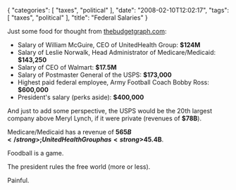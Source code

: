 {
    "categories": [
        "taxes", 
        "political"
    ], 
    "date": "2008-02-10T12:02:17", 
    "tags": [
        "taxes", 
        "political"
    ], 
    "title": "Federal Salaries"
}

Just some food for thought from <a href="http://thebudgetgraph.com" target="_blank">thebudgetgraph.com</a>:
<ul><li>Salary of William McGuire, CEO of UnitedHealth Group: <strong>$124M</strong></li>
<li>Salary of Leslie Norwalk, Head Administrator of Medicare/Medicaid: <strong>$143,250</strong></li>
<li>Salary of CEO of Walmart: <strong>$17.5M</strong></li>
<li>Salary of Postmaster General of the USPS: <strong>$173,000</strong></li>
<li>Highest paid federal employee, Army Football Coach Bobby Ross: <strong>$600,000</strong></li>
<li>President's salary (perks aside): <strong>$400,000</strong></li>
</ul>

And just to add some perspective, the USPS would be the 20th largest company above Meryl Lynch, if it were private (revenues of <strong>$78B</strong>). 

Medicare/Medicaid has a revenue of <strong>$565B</strong>; UnitedHealth Group has <strong>$45.4B</strong>.

Foodball is a game. 

The president rules the free world (more or less). 

Painful.